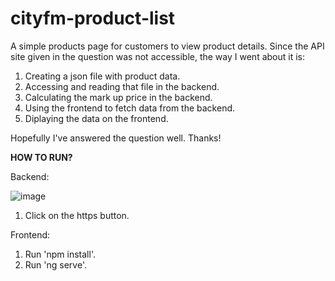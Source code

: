 # cityfm-product-list

A simple products page for customers to view product details. Since the API site given in the question was not accessible, the way I went about it is:
1. Creating a json file with product data.
2. Accessing and reading that file in the backend.
3. Calculating the mark up price in the backend.
4. Using the frontend to fetch data from the backend.
5. Diplaying the data on the frontend.

Hopefully I've answered the question well. Thanks!

**HOW TO RUN?**

Backend:

![image](https://github.com/SuviV22/cityfm-product-list/assets/61421647/c9aa330d-98b3-4176-9f6f-7d16cee481a3)

1. Click on the https button.

Frontend:
1. Run 'npm install'.
2. Run 'ng serve'.
